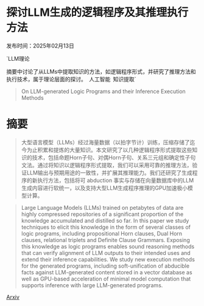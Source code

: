 # 探讨LLM生成的逻辑程序及其推理执行方法

发布时间：2025年02月13日

`LLM理论

摘要中讨论了从LLMs中提取知识的方法，如逻辑程序形式，并研究了推理方法和执行技术，属于理论层面的探讨。` `人工智能` `知识提取`

> On LLM-generated Logic Programs and their Inference Execution Methods

# 摘要

> 大型语言模型（LLMs）经过海量数据（以拍字节计）训练，压缩存储了迄今为止积累和提炼的大量知识。本文研究了以几种逻辑程序形式提取这些知识的技术，包括命题Horn子句、对偶Horn子句、关系三元组和确定性子句文法。通过将知识以逻辑程序形式提取，我们可以采用可靠的推理方法，验证LLM输出与预期用途的一致性，并扩展其推理能力。我们还研究了生成程序的新执行方法，包括将可 abduction 事实与存储在向量数据库中的LLM生成内容进行软统一，以及支持大型LLM生成程序推理的GPU加速极小模型计算。

> Large Language Models (LLMs) trained on petabytes of data are highly compressed repositories of a significant proportion of the knowledge accumulated and distilled so far. In this paper we study techniques to elicit this knowledge in the form of several classes of logic programs, including propositional Horn clauses, Dual Horn clauses, relational triplets and Definite Clause Grammars. Exposing this knowledge as logic programs enables sound reasoning methods that can verify alignment of LLM outputs to their intended uses and extend their inference capabilities.  We study new execution methods for the generated programs, including soft-unification of abducible facts against LLM-generated content stored in a vector database as well as GPU-based acceleration of minimal model computation that supports  inference with large LLM-generated programs.

[Arxiv](https://arxiv.org/abs/2502.09209)